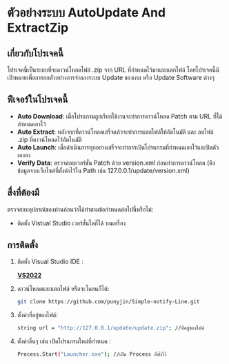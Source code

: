 # ตัวอย่างระบบ AutoUpdate And ExtractZip

## เกี่ยวกับโปรเจคนี้
โปรเจคนี้เป็นระบบที่จะดาวน์โหลดไฟล์ .zip จาก URL ที่กำหนดไว้มาและแตกไฟล์
โดยโปรเจคนี้มีเป้าหมายเพื่อการยกตัวอย่างการจำลองระบบ Update ของเกม หรือ Update Software ต่างๆ

## ฟีเจอร์ในโปรเจคนี้ 
- **Auto Download**: เมื่อโปรแกรมถูกเรียกใช้งานจะทำการดาวน์โหลด Patch ตาม URL ที่ได้กำหนดเอาไว้
- **Auto Extract**: หลังจากที่ดาวน์โหลดเสร็จแล้วจะทำการแตกไฟล์ให้อัตโนมัติ และ ลบไฟล์ .zip ที่ดาวน์โหลดไว้อัตโนมัติ
- **Auto Launch**: เมื่อดำเนินการทุกอย่างเสร็จจะทำการเปิดโปรแกรมที่กำหนดเอาไว้และปิดตัวเองลง
- **Verify Data**: ตรวจสอบเวอร์ชั่น Patch ด้วย version.xml ก่อนทำการดาวน์โหลด (ดึงข้อมูลจากเว็บไซต์ที่ตั้งค่าไว้ใน Path เช่น 127.0.0.1/update/version.xml)

## สื่งที่ต้องมี
ตรวจสอบอุปกรณ์ของท่านก่อนว่าได้ทำตามข้อกำหนดต่อไปนี้หรือไม่:
- ติดตั้ง Vistual Studio เวอร์ชั่นใดก็ได้ บนเครื่อง
  
## การติดตั้ง
1. ติดตั้ง Visual Studio IDE :
   
   **[VS2022](https://visualstudio.microsoft.com/vs/)**  
4. ดาวน์โหลดและแตกไฟล์ หรือจะโคลนก็ได้:
   ```bash
   git clone https://github.com/punyjin/Simple-notify-Line.git
   
3. ตั้งค่าที่อยู่ของไฟล์:
   ```bash
   string url = "http://127.0.0.1/update/update.zip"; //ที่อยู่ของไฟล์
5. ตั้งค่าอื่นๆ เช่น เปิดโปรแกรมใหม่ที่กำหนด :
   ```bash
   Process.Start("Launcher.exe"); //เปิด Process ที่ตั้งไว้
   
